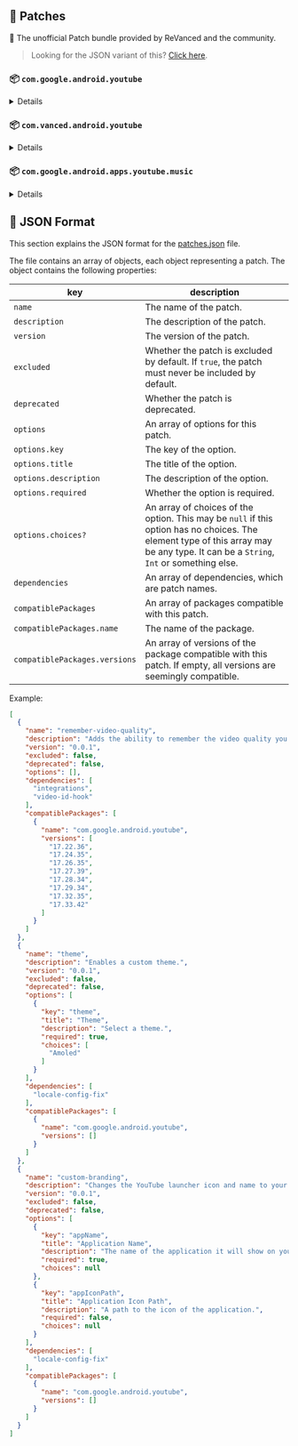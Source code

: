 ## 🧩 Patches

🧩 The unofficial Patch bundle provided by ReVanced and the community.

> Looking for the JSON variant of this? [Click here](patches.json).

### 📦 `com.google.android.youtube`
<details>

| 💊 Patch | 📜 Description | 🏹 Target Version |
|:--------:|:--------------:|:-----------------:|
| `hide-time-and-seekbar` | Hides progress bar and time counter on videos. | 17.36.37 |
| `hide-video-buttons` | Adds options to hide action buttons under a video. | 17.36.37 |
| `enable-wide-searchbar` | Replaces the search icon with a wide search bar. This will hide the YouTube logo when active. | 17.36.37 |
| `hide-captions-button` | Hides the captions button on video player. | 17.36.37 |
| `hide-shorts-button` | Hides the shorts button on the navigation bar. | 17.36.37 |
| `hide-create-button` | Hides the create button in the navigation bar. | 17.36.37 |
| `disable-startup-shorts-player` | Disables playing YouTube Shorts when launching YouTube. | 17.36.37 |
| `hide-cast-button` | Hides the cast button in the video player. | all |
| `sponsorblock` | Integrate SponsorBlock. | 17.36.37 |
| `hide-autoplay-button` | Hides the autoplay button in the video player. | 17.36.37 |
| `disable-auto-player-popup-panels` | Disable automatic popup panels (playlist or live chat) on video player. | 17.36.37 |
| `disable-auto-captions` | Disable forced captions from being automatically enabled. | 17.36.37 |
| `disable-fullscreen-panels` | Disables video description and comments panel in fullscreen view. | 17.36.37 |
| `return-youtube-dislike` | Shows the dislike count of videos using the Return YouTube Dislike API. | 17.36.37 |
| `theme` | Applies a custom theme. | all |
| `hide-email-address` | Hides the email address in the account switcher. | 17.36.37 |
| `tablet-mini-player` | Enables the tablet mini player layout. | 17.36.37 |
| `hide-watermark` | Hides creator's watermarks on videos. | 17.36.37 |
| `hide-my-mix` | Removes mix playlists from the feed. | 17.40.41 |
| `custom-branding` | Changes the YouTube launcher icon and name to your choice (defaults to ReVanced). | all |
| `premium-heading` | Shows premium branding on the home screen. | all |
| `old-quality-layout` | Enables the original quality flyout menu. | 17.36.37 |
| `general-ads` | Removes general ads. | 17.36.37 |
| `video-ads` | Removes ads in the video player. | 17.36.37 |
| `hide-infocard-suggestions` | Hides infocards in videos. | 17.36.37 |
| `swipe-controls` | Adds volume and brightness swipe controls. | 17.36.37 |
| `downloads` | Enables downloading music and videos from YouTube. | 17.36.37 |
| `seekbar-tapping` | Enables tap-to-seek on the seekbar of the video player. | 17.36.37 |
| `settings` | Adds settings for ReVanced to YouTube. | all |
| `microg-support` | Allows YouTube ReVanced to run without root and under a different package name with Vanced MicroG. | 17.36.37 |
| `custom-video-buffer` | Lets you change the buffers of videos. | 17.36.37 |
| `client-spoof` | Spoofs the YouTube or Vanced client to prevent playback issues. | all |
| `always-autorepeat` | Always repeats the playing video again. | 17.36.37 |
| `enable-debugging` | Enables app debugging by patching the manifest file. | all |
| `remember-video-quality` | Adds the ability to remember the video quality you chose in the video quality flyout. | 17.36.37 |
| `minimized-playback` | Enables minimized and background playback. | 17.36.37 |
| `custom-playback-speed` | Adds more video playback speed options. | 17.36.37 |
| `hdr-auto-brightness` | Makes the brightness of HDR videos follow the system default. | 17.36.37 |
</details>

### 📦 `com.vanced.android.youtube`
<details>

| 💊 Patch | 📜 Description | 🏹 Target Version |
|:--------:|:--------------:|:-----------------:|
| `client-spoof` | Spoofs the YouTube or Vanced client to prevent playback issues. | all |
</details>

### 📦 `com.google.android.apps.youtube.music`
<details>

| 💊 Patch | 📜 Description | 🏹 Target Version |
|:--------:|:--------------:|:-----------------:|
| `tasteBuilder-remover` | Removes the "Tell us which artists you like" card from the home screen. | 5.29.52 |
| `hide-get-premium` | Removes all "Get Premium" evidences from the avatar menu. | 5.29.52 |
| `minimized-playback-music` | Enables minimized playback on Kids music. | 5.29.52 |
| `custom-music-branding` | Changes the YouTube Music launcher icon and name to your choice (defaults to ReVanced Music). | all |
| `compact-header` | Hides the music category bar at the top of the homepage. | 5.29.52 |
| `upgrade-button-remover` | Removes the upgrade tab from the pivot bar. | 5.29.52 |
| `music-video-ads` | Removes ads in the music player. | 5.29.52 |
| `background-play` | Enables playing music in the background. | 5.29.52 |
| `exclusive-audio-playback` | Enables the option to play music without video. | 5.29.52 |
| `codecs-unlock` | Adds more audio codec options. The new audio codecs usually result in better audio quality. | 5.29.52 |
| `music-microg-support` | Allows YouTube Music ReVanced to run without root and under a different package name. | 5.29.52 |
</details>



## 📝 JSON Format

This section explains the JSON format for the [patches.json](patches.json) file.

The file contains an array of objects, each object representing a patch. The object contains the following properties:

| key                           | description                                                                                                                                                                           |
|-------------------------------|---------------------------------------------------------------------------------------------------------------------------------------------------------------------------------------|
| `name`                        | The name of the patch.                                                                                                                                                                |
| `description`                 | The description of the patch.                                                                                                                                                         |
| `version`                     | The version of the patch.                                                                                                                                                             |
| `excluded`                    | Whether the patch is excluded by default. If `true`, the patch must never be included by default.                                                                                     |
| `deprecated`                  | Whether the patch is deprecated.                                                                                                                                                      |
| `options`                     | An array of options for this patch.                                                                                                                                                   |
| `options.key`                 | The key of the option.                                                                                                                                                                |
| `options.title`               | The title of the option.                                                                                                                                                              |
| `options.description`         | The description of the option.                                                                                                                                                        |
| `options.required`            | Whether the option is required.                                                                                                                                                       |
| `options.choices?`            | An array of choices of the option. This may be `null` if this option has no choices. The element type of this array may be any type. It can be a `String`, `Int` or something else.   |
| `dependencies`                | An array of dependencies, which are patch names.                                                                                                                                      |
| `compatiblePackages`          | An array of packages compatible with this patch.                                                                                                                                      |
| `compatiblePackages.name`     | The name of the package.                                                                                                                                                              |
| `compatiblePackages.versions` | An array of versions of the package compatible with this patch. If empty, all versions are seemingly compatible.                                                                      |

Example:

```json
[
  {
    "name": "remember-video-quality",
    "description": "Adds the ability to remember the video quality you chose in the video quality flyout.",
    "version": "0.0.1",
    "excluded": false,
    "deprecated": false,
    "options": [],
    "dependencies": [
      "integrations",
      "video-id-hook"
    ],
    "compatiblePackages": [
      {
        "name": "com.google.android.youtube",
        "versions": [
          "17.22.36",
          "17.24.35",
          "17.26.35",
          "17.27.39",
          "17.28.34",
          "17.29.34",
          "17.32.35",
          "17.33.42"
        ]
      }
    ]
  },
  {
    "name": "theme",
    "description": "Enables a custom theme.",
    "version": "0.0.1",
    "excluded": false,
    "deprecated": false,
    "options": [
      {
        "key": "theme",
        "title": "Theme",
        "description": "Select a theme.",
        "required": true,
        "choices": [
          "Amoled"
        ]
      }
    ],
    "dependencies": [
      "locale-config-fix"
    ],
    "compatiblePackages": [
      {
        "name": "com.google.android.youtube",
        "versions": []
      }
    ]
  },
  {
    "name": "custom-branding",
    "description": "Changes the YouTube launcher icon and name to your choice (defaults to ReVanced).",
    "version": "0.0.1",
    "excluded": false,
    "deprecated": false,
    "options": [
      {
        "key": "appName",
        "title": "Application Name",
        "description": "The name of the application it will show on your home screen.",
        "required": true,
        "choices": null
      },
      {
        "key": "appIconPath",
        "title": "Application Icon Path",
        "description": "A path to the icon of the application.",
        "required": false,
        "choices": null
      }
    ],
    "dependencies": [
      "locale-config-fix"
    ],
    "compatiblePackages": [
      {
        "name": "com.google.android.youtube",
        "versions": []
      }
    ]
  }
]
```